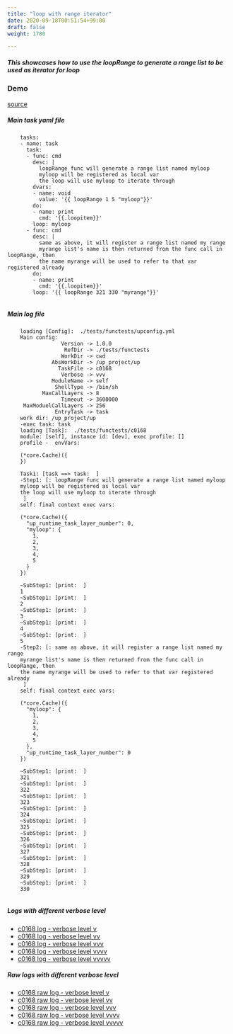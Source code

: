```yaml
---
title: "loop with range iterator"
date: 2020-09-18T00:51:54+99:00
draft: false
weight: 1780

---
```


##### This showcases how to use the loopRange to generate a range list to be used as iterator for loop


### Demo








[source](https://github.com/upcmd/up/blob/master/tests/functests/c0168.yml)

##### Main task yaml file
```
    tasks:
    - name: task
      task:
      - func: cmd
        desc: |
          loopRange func will generate a range list named myloop
          myloop will be registered as local var
          the loop will use myloop to iterate through
        dvars:
        - name: void
          value: '{{ loopRange 1 5 "myloop"}}'
        do:
        - name: print
          cmd: '{{.loopitem}}'
        loop: myloop
      - func: cmd
        desc: |
          same as above, it will register a range list named my range
          myrange list's name is then returned from the func call in loopRange, then
          the name myrange will be used to refer to that var registered already
        do:
        - name: print
          cmd: '{{.loopitem}}'
        loop: '{{ loopRange 321 330 "myrange"}}'
    
```
##### Main log file
```
    loading [Config]:  ./tests/functests/upconfig.yml
    Main config:
                 Version -> 1.0.0
                  RefDir -> ./tests/functests
                 WorkDir -> cwd
              AbsWorkDir -> /up_project/up
                TaskFile -> c0168
                 Verbose -> vvv
              ModuleName -> self
               ShellType -> /bin/sh
           MaxCallLayers -> 8
                 Timeout -> 3600000
     MaxModuelCallLayers -> 256
               EntryTask -> task
    work dir: /up_project/up
    -exec task: task
    loading [Task]:  ./tests/functests/c0168
    module: [self], instance id: [dev], exec profile: []
    profile -  envVars:
    
    (*core.Cache)({
    })
    
    Task1: [task ==> task:  ]
    -Step1: [: loopRange func will generate a range list named myloop
    myloop will be registered as local var
    the loop will use myloop to iterate through
     ]
    self: final context exec vars:
    
    (*core.Cache)({
      "up_runtime_task_layer_number": 0,
      "myloop": {
        1,
        2,
        3,
        4,
        5
      }
    })
    
    ~SubStep1: [print:  ]
    1
    ~SubStep1: [print:  ]
    2
    ~SubStep1: [print:  ]
    3
    ~SubStep1: [print:  ]
    4
    ~SubStep1: [print:  ]
    5
    -Step2: [: same as above, it will register a range list named my range
    myrange list's name is then returned from the func call in loopRange, then
    the name myrange will be used to refer to that var registered already
     ]
    self: final context exec vars:
    
    (*core.Cache)({
      "myloop": {
        1,
        2,
        3,
        4,
        5
      },
      "up_runtime_task_layer_number": 0
    })
    
    ~SubStep1: [print:  ]
    321
    ~SubStep1: [print:  ]
    322
    ~SubStep1: [print:  ]
    323
    ~SubStep1: [print:  ]
    324
    ~SubStep1: [print:  ]
    325
    ~SubStep1: [print:  ]
    326
    ~SubStep1: [print:  ]
    327
    ~SubStep1: [print:  ]
    328
    ~SubStep1: [print:  ]
    329
    ~SubStep1: [print:  ]
    330
    
```


##### Logs with different verbose level
* [c0168 log - verbose level v](../../logs/c0168_v)
* [c0168 log - verbose level vv](../../logs/c0168_vv)
* [c0168 log - verbose level vvv](../../logs/c0168_vvvv)
* [c0168 log - verbose level vvvv](../../logs/c0168_vvvv)
* [c0168 log - verbose level vvvvv](../../logs/c0168_vvvvv)

##### Raw logs with different verbose level
* [c0168 raw log - verbose level v](../../reflogs/c0168_v.log)
* [c0168 raw log - verbose level vv](../../reflogs/c0168_vv.log)
* [c0168 raw log - verbose level vvv](../../reflogs/c0168_vvv.log)
* [c0168 raw log - verbose level vvvv](../../reflogs/c0168_vvvv.log)
* [c0168 raw log - verbose level vvvvv](../../reflogs/c0168_vvvvv.log)







